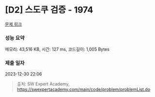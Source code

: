 # [D2] 스도쿠 검증 - 1974 

[문제 링크](https://swexpertacademy.com/main/code/problem/problemDetail.do?contestProbId=AV5Psz16AYEDFAUq) 

### 성능 요약

메모리: 43,516 KB, 시간: 127 ms, 코드길이: 1,005 Bytes

### 제출 일자

2023-12-30 22:06



> 출처: SW Expert Academy, https://swexpertacademy.com/main/code/problem/problemList.do